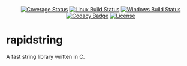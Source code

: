 <div align="center">
    <a href='https://coveralls.io/github/mathchq/rapidstring?branch=master'><img src='https://coveralls.io/repos/github/mathchq/rapidstring/badge.svg?branch=master' alt='Coverage Status' /></a>
    <a href="https://travis-ci.org/mathchq/rapidstring"><img src="https://travis-ci.org/mathchq/rapidstring.svg?branch=master" alt="Linux Build Status" /></a>
    <a href="https://ci.appveyor.com/project/boyerjohn/rapidstring"><img src="https://ci.appveyor.com/api/projects/status/494kxn36lpqaxonc?svg=true" alt="Windows Build Status" /></a>
    <a href="https://www.codacy.com/app/boyerjohn/rapidstring"><img src="https://api.codacy.com/project/badge/Grade/1867313274704419904810314f038c84" alt="Codacy Badge" /></a>
    <a href="https://github.com/boyerjohn/rapidstring/blob/master/LICENSE"><img src="https://img.shields.io/badge/license-MIT-blue.svg" alt="License" /></a>
</div>

# rapidstring
A fast string library written in C.
